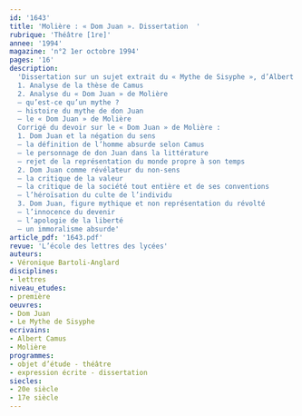 ```yaml
---
id: '1643'
title: 'Molière : « Dom Juan ». Dissertation  '
rubrique: 'Théâtre [1re]'
annee: '1994'
magazine: 'n°2 1er octobre 1994'
pages: '16'
description: 
  'Dissertation sur un sujet extrait du « Mythe de Sisyphe », d’Albert Camus…
  1. Analyse de la thèse de Camus
  2. Analyse du « Dom Juan » de Molière
  – qu’est-ce qu’un mythe ?
  – histoire du mythe de don Juan
  – le « Dom Juan » de Molière
  Corrigé du devoir sur le « Dom Juan » de Molière :
  1. Dom Juan et la négation du sens
  – la définition de l’homme absurde selon Camus
  – le personnage de don Juan dans la littérature
  – rejet de la représentation du monde propre à son temps
  2. Dom Juan comme révélateur du non-sens
  – la critique de la valeur
  – la critique de la société tout entière et de ses conventions
  – l’héroïsation du culte de l’individu
  3. Dom Juan, figure mythique et non représentation du révolté
  – l’innocence du devenir
  – l’apologie de la liberté
  – un immoralisme absurde'
article_pdf: '1643.pdf'
revue: 'L’école des lettres des lycées'
auteurs:
- Véronique Bartoli-Anglard
disciplines:
- lettres
niveau_etudes:
- première
oeuvres:
- Dom Juan
- Le Mythe de Sisyphe
ecrivains:
- Albert Camus
- Molière
programmes:
- objet d’étude - théâtre
- expression écrite - dissertation
siecles:
- 20e siècle
- 17e siècle
---
```

